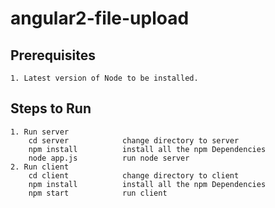 # angular2-file-upload

## Prerequisites

    1. Latest version of Node to be installed.
	
## Steps to Run
	1. Run server
		cd server			 change directory to server
		npm install          install all the npm Dependencies
		node app.js        	 run node server
	2. Run client
		cd client			 change directory to client
		npm install          install all the npm Dependencies
		npm start        	 run client
    